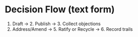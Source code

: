 <!-- status: stub; target: 150+ words -->
<!-- status: stub; target: 150+ words -->
<!-- status: stub; target: 150+ words -->
<!-- status: stub; target: 150+ words -->
<!-- status: stub; target: 150+ words -->
<!-- status: stub; target: 150+ words -->
# Decision Flow (text form)
1. Draft → 2. Publish → 3. Collect objections
4. Address/Amend → 5. Ratify or Recycle → 6. Record trails








